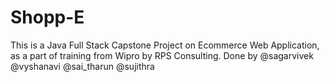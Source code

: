 # Shopp-E
This is a Java Full Stack Capstone Project on Ecommerce Web Application, as a part of training from Wipro by RPS Consulting. Done by @sagarvivek @vyshanavi @sai_tharun @sujithra
